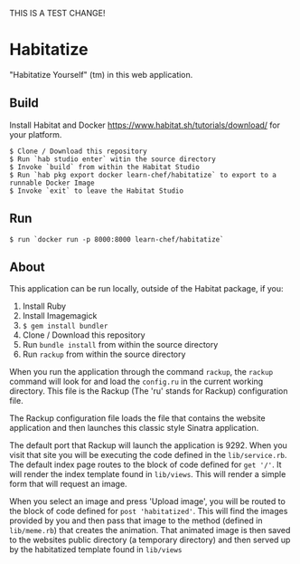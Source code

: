 THIS IS A TEST CHANGE!

# Habitatize

"Habitatize Yourself" (tm) in this web application.


## Build

Install Habitat and Docker https://www.habitat.sh/tutorials/download/ for your platform.

    $ Clone / Download this repository
    $ Run `hab studio enter` witin the source directory
    $ Invoke `build` from within the Habitat Studio
    $ Run `hab pkg export docker learn-chef/habitatize` to export to a runnable Docker Image
    $ Invoke `exit` to leave the Habitat Studio

## Run

    $ run `docker run -p 8000:8000 learn-chef/habitatize`

## About

This application can be run locally, outside of the Habitat package, if you:

1. Install Ruby
2. Install Imagemagick
3. `$ gem install bundler`
4. Clone / Download this repository
5. Run `bundle install` from within the source directory
6. Run `rackup` from within the source directory

When you run the application through the command `rackup`, the `rackup` command will look for and load the `config.ru` in the current working directory. This file is the Rackup (The 'ru' stands for Rackup) configuration file.

The Rackup configuration file loads the file that contains the website application and then launches this classic style Sinatra application.

The default port that Rackup will launch the application is 9292. When you visit that site you will be executing the code defined in the `lib/service.rb`. The default index page routes to the block of code defined for `get '/'`. It will render the index template found in `lib/views`. This will render a simple form that will request an image.

When you select an image and press 'Upload image', you will be routed to the block of code defined for `post 'habitatized'`. This will find the images provided by you and then pass that image to the method (defined in `lib/meme.rb`) that creates the animation. That animated image is then saved to the websites public directory (a temporary directory) and then served up by the habitatized template found in `lib/views`
